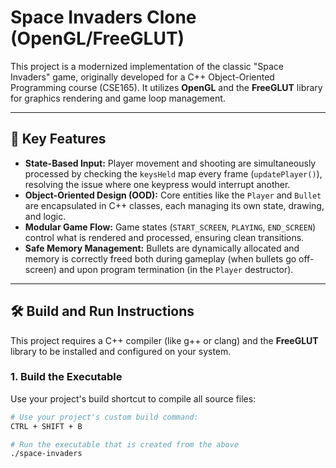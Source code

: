 # Space Invaders Clone (OpenGL/FreeGLUT)

This project is a modernized implementation of the classic "Space Invaders" game, originally developed for a C++ Object-Oriented Programming course (CSE165). It utilizes **OpenGL** and the **FreeGLUT** library for graphics rendering and game loop management.

---

## 🚀 Key Features

- **State-Based Input:** Player movement and shooting are simultaneously processed by checking the `keysHeld` map every frame (`updatePlayer()`), resolving the issue where one keypress would interrupt another.
- **Object-Oriented Design (OOD):** Core entities like the `Player` and `Bullet` are encapsulated in C++ classes, each managing its own state, drawing, and logic.
- **Modular Game Flow:** Game states (`START_SCREEN`, `PLAYING`, `END_SCREEN`) control what is rendered and processed, ensuring clean transitions.
- **Safe Memory Management:** Bullets are dynamically allocated and memory is correctly freed both during gameplay (when bullets go off-screen) and upon program termination (in the `Player` destructor).

---

## 🛠️ Build and Run Instructions

This project requires a C++ compiler (like g++ or clang) and the **FreeGLUT** library to be installed and configured on your system.

### 1. Build the Executable

Use your project's build shortcut to compile all source files:

```bash
# Use your project's custom build command:
CTRL + SHIFT + B

# Run the executable that is created from the above
./space-invaders
```
